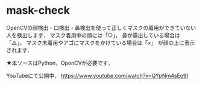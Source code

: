 # mask-check

OpenCVの顔検出・口検出・鼻検出を使って正しくマスクの着用ができていない人を検出します．
マスク着用中の顔には「○」，
鼻が露出している場合は「△」，
マスク未着用やアゴにマスクをかけている場合は「×」
が顔の上に表示されます．

★本ソースはPython，OpenCVが必要です．

YouTubeにて公開中．
https://www.youtube.com/watch?v=QYpNm4sEo9I

